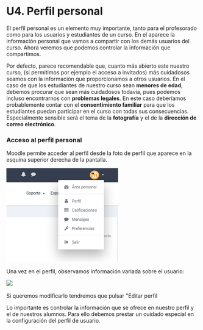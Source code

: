 # U4. Perfil personal

El perfil personal es un elemento muy importante, tanto para el profesorado como para los usuarios y estudiantes de un curso. En el aparece la información personal que vamos a compartir con los demás usuarios del curso. Ahora veremos que podemos controlar la información que compartimos.

Por defecto, parece recomendable que, cuanto más abierto este nuestro curso, \(si permitimos por ejemplo el acceso a invitados\) más cuidadosos seamos con la información que proporcionamos a otros usuarios. En el caso de que los estudiantes de nuestro curso sean **menores de edad**, debemos procurar que sean más cuidadosos todavía, pues podemos incluso encontrarnos con **problemas legales**. En este caso deberíamos probablemente contar con el **consentimiento familiar** para que los estudiantes puedan participar en el curso con todas sus consecuencias. Especialmente sensible será el tema de la **fotografía** y el de la **dirección de correo electrónico**.

### **Acceso al perfil personal**

Moodle permite acceder al perfil desde la foto de perfil que aparece en la esquina superior derecha de la pantalla.

![](/assets/accesoPerfilUsuario.png)



Una vez en el perfil, observamos información variada sobre el usuario:

![](/assets/Selección_213.png)

Si queremos modificarlo tendremos que pulsar "Editar perfil

Lo importante es controlar la información que se ofrece en nuestro perfil y el de nuestros alumnos. Para ello debemos prestar un cuidado especial en la configuración del perfil de usuario.


